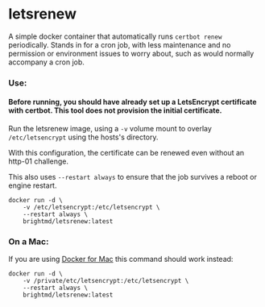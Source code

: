 # letsrenew

A simple docker container that automatically runs `certbot renew` periodically.
Stands in for a cron job, with less maintenance and no permission or
environment issues to worry about, such as would normally accompany a cron
job.


### Use:

#### Before running, you should have already set up a LetsEncrypt certificate with certbot. This tool does not provision the initial certificate.

Run the letsrenew image, using a `-v` volume mount to overlay
`/etc/letsencrypt` using the hosts's directory.

With this configuration, the certificate can be renewed even without an
http-01 challenge.

This also uses `--restart always` to ensure that the job survives a reboot or
engine restart.


```
docker run -d \
    -v /etc/letsencrypt:/etc/letsencrypt \
    --restart always \
    brightmd/letsrenew:latest
```

### On a Mac:

If you are using [Docker for
Mac](https://docs.docker.com/docker-for-mac/install/) this command should
work instead:


```
docker run -d \
    -v /private/etc/letsencrypt:/etc/letsencrypt \
    --restart always \
    brightmd/letsrenew:latest
```
